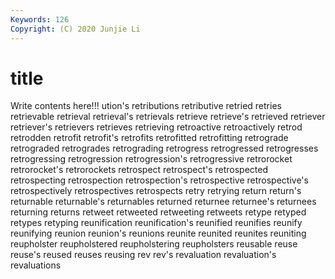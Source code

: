 ```yaml
---
Keywords: 126
Copyright: (C) 2020 Junjie Li
---
```


# title

Write contents here!!!
ution's 
retributions 
retributive 
retried 
retries
retrievable 
retrieval 
retrieval's 
retrievals 
retrieve 
retrieve's 
retrieved 
retriever 
retriever's 
retrievers
retrieves 
retrieving 
retroactive 
retroactively 
retrod 
retrodden 
retrofit 
retrofit's 
retrofits 
retrofitted
retrofitting 
retrograde 
retrograded 
retrogrades 
retrograding 
retrogress 
retrogressed 
retrogresses 
retrogressing 
retrogression
retrogression's 
retrogressive 
retrorocket 
retrorocket's 
retrorockets 
retrospect 
retrospect's 
retrospected 
retrospecting 
retrospection
retrospection's 
retrospective 
retrospective's 
retrospectively 
retrospectives 
retrospects 
retry 
retrying 
return 
return's
returnable 
returnable's 
returnables 
returned 
returnee 
returnee's 
returnees 
returning 
returns 
retweet
retweeted 
retweeting 
retweets 
retype 
retyped 
retypes 
retyping 
reunification 
reunification's 
reunified
reunifies 
reunify 
reunifying 
reunion 
reunion's 
reunions 
reunite 
reunited 
reunites 
reuniting
reupholster 
reupholstered 
reupholstering 
reupholsters 
reusable 
reuse 
reuse's 
reused 
reuses 
reusing
rev 
rev's 
revaluation 
revaluation's 
revaluations 

